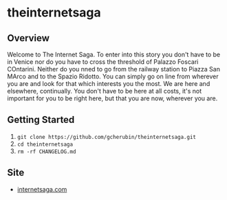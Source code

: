 # theinternetsaga

## Overview
Welcome to The Internet Saga.
To enter into this story you don't have to be in Venice nor do you have to cross the threshold of Palazzo Foscari COntarini.
Neither do you nned to go from the railway station to Piazza San MArco and to the Spazio Ridotto. You can simply go on line from wherever you are and look for that which interests you the most. We are here and elsewhere, continually. You don't have to be here at all costs, it's not important for you to be right here, but that you are now, wherever you are.

## Getting Started
1. `git clone https://github.com/gcherubin/theinternetsaga.git`
2. `cd theinternetsaga`
3. `rm -rf CHANGELOG.md`

## Site
- [internetsaga.com](http://www.internetsaga.com/)